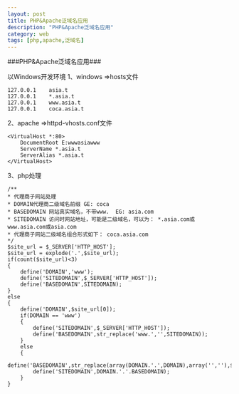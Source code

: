 ```yaml
---
layout: post
title: PHP&Apache泛域名应用
description: "PHP&Apache泛域名应用"
category: web
tags: [php,apache,泛域名]
---
```

###PHP&Apache泛域名应用###

以Windows开发环境
1、windows =>hosts文件

	127.0.0.1    asia.t
	127.0.0.1    *.asia.t
	127.0.0.1    www.asia.t
	127.0.0.1    coca.asia.t
2、apache =>httpd-vhosts.conf文件

	<VirtualHost *:80>
		DocumentRoot E:wwwasiawww
		ServerName *.asia.t
		ServerAlias *.asia.t
	</VirtualHost>
3、php处理

	/**
	* 代理商子网站处理
	* DOMAIN代理商二级域名前缀 GE: coca
	* BASEDOMAIN 网站真实域名，不带www.  EG: asia.com
	* SITEDOMAIN 访问时网站地址，可能是二级域名，可以为： *.asia.com或www.asia.com或asia.com
	* 代理商子网站二级域名组合形式如下： coca.asia.com
	*/
	$site_url = $_SERVER['HTTP_HOST'];
	$site_url = explode('.',$site_url);
	if(count($site_url)<3)
	{
		define('DOMAIN','www');
		define('SITEDOMAIN',$_SERVER['HTTP_HOST']);
		define('BASEDOMAIN',SITEDOMAIN);
	}
	else
	{
		define('DOMAIN',$site_url[0]);
		if(DOMAIN == 'www')
		{
			define('SITEDOMAIN',$_SERVER['HTTP_HOST']);
			define('BASEDOMAIN',str_replace('www.','',SITEDOMAIN));
		}
		else
		{
			define('BASEDOMAIN',str_replace(array(DOMAIN.'.',DOMAIN),array('',''),$_SERVER['HTTP_HOST']));
			define('SITEDOMAIN',DOMAIN.'.'.BASEDOMAIN);
		}
	}